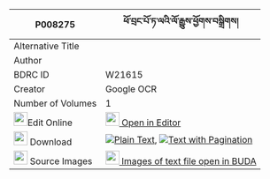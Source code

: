 |P008275|ཕོ་བྲང་པོ་ཏ་ལའི་ལོ་རྒྱུས་ཕྱོགས་བསྒྲིགས། 
| --- | --- 
|Alternative Title |
|Author | 
|BDRC ID | W21615
|Creator | Google OCR
|Number of Volumes| 1
|<img width="25" src="https://img.icons8.com/color/25/000000/edit-property.png">Edit Online| [<img width="25" src="https://avatars.githubusercontent.com/u/45091458?s=200&v=4"> Open in Editor](http://editor.openpecha.org/P008275)
|<img width="25" src="https://img.icons8.com/fluent/48/000000/download-2.png"/>  Download | [![](https://img.icons8.com/color/20/000000/txt.png)Plain Text](https://github.com/Openpecha/P008275/releases/download/v1/podrangpo_tala_i_logyu_chok_dr_plain_P008275.zip), [![](https://img.icons8.com/color/20/000000/txt.png)Text with Pagination](https://github.com/Openpecha/P008275/releases/download/v1/podrangpo_tala_i_logyu_chok_dr_pages_P008275.zip)
|<img width="25" src="https://img.icons8.com/plasticine/100/000000/pictures-folder.png"/>  Source Images | [<img width="25" src="https://library.bdrc.io/icons/BUDA-small.svg"> Images of text file open in BUDA](https://library.bdrc.io/show/bdr:W21615)
